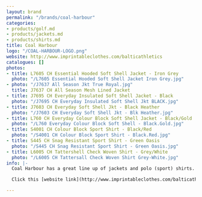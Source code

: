 ```yaml
---
layout: brand
permalink: "/brands/coal-harbour"
categories:
- products/golf.md
- products/jackets.md
- products/shirts.md
title: Coal Harbour
logo: "/COAL-HARBOUR-LOGO.png"
website: http://www.imprintableclothes.com/balticathletics
catalogues: []
photos:
- title: L7605 CH Essential Hooded Soft Shell Jacket - Iron Grey
  photo: "/L7605 Essential Hooded Soft Shell Jacket Iron Grey.jpg"
- photo: "/J7637 All Season Jkt True Royal.jpg"
  title: J7637 CH All Season Mesh Lined Jacket
- title: J7695 CH Everyday Insulated Soft Shell Jacket - Black
  photo: "/J7695 CH Everyday Insulated Soft Shell Jkt BLACK.jpg"
- title: J7603 CH Everyday Soft Shell Jkt - Black Heather
  photo: "/J7603 CH Everyday Soft Shell Jkt - Blk Heather.jpg"
- title: L760 CH Everyday Colour Block Soft Shell Jacket - Black/Gold
  photo: "/L760 Everyday Colour Block Soft Shell - Black.Gold.jpg"
- title: S4001 CH Colour Block Sport Shirt - Black/Red
  photo: "/S4001 CH Colour Block Sport Shirt - Black.Red.jpg"
- title: S445 CH Snag Resistant Sport Shirt - Green Oasis
  photo: "/S445 CH Snag Resistant Sport Shirt - Green Oasis.jpg"
- title: L6005 CH Tattershell Check Woven Shirt - Grey/White
  photo: "/L6005 CH Tattersall Check Woven Shirt Grey-White.jpg"
info: |-
  Coal Harbour has a great line up of jackets and polo (sport) shirts.

  Click this [website link](http://www.imprintableclothes.com/balticathletics/start.jsp) and search for "Coal Harbour"

---
```

